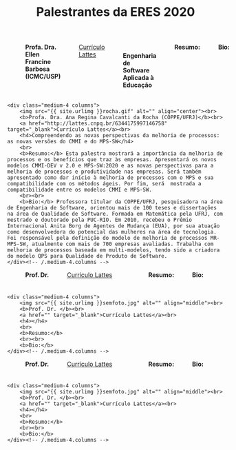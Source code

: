 ﻿---
layout: page-fullwidth
title: "Palestrantes da ERES 2020"
subheadline: ""
permalink: "/palestras/"
header:
   image_fullwidth: banner_eres2020.png
---

<div class="row t30">
    <div class="medium-4 columns">
        <img src="{{ site.urlimg }}semfoto.jpg" alt="" align="middle"><br>
        <b>Profa. Dra. Ellen Francine Barbosa (ICMC/USP)</b><br>		
		<a href="http://lattes.cnpq.br/7913302545613108" target="_blank">Currículo Lattes</a><br>
		<h4>Engenharia de Software Aplicada à Educação</h4>
		<br>
		<b>Resumo:</b> 
		<br><br>
		<b>Bio:</b> 		
    </div><!-- /.medium-4.columns -->

	<div class="medium-4 columns">
        <img src="{{ site.urlimg }}rocha.gif" alt="" align="center"><br>
        <b>Profa. Dra. Ana Regina Cavalcanti da Rocha (COPPE/UFRJ)</b><br>		
		<a href="http://lattes.cnpq.br/6344175997146758" target="_blank">Currículo Lattes</a><br>
		<h4>Compreendendo as novas perspectivas da melhoria de processos: as novas versões do CMMI e do MPS-SW</h4>
		<br>
		<b>Resumo:</b> Esta palestra mostrará a importância da melhoria de processos e os benefícios que traz às empresas. Apresentará os novos modelos CMMI-DEV v 2.0 e MPS-SW:2020 e as novas perspectivas para a melhoria de processos e produtividade nas empresas. Será também apresentado como dar início à melhoria de processos com o MPS e sua compatibilidade com os métodos ágeis. Por fim, será  mostrada a compatibilidade entre os modelos CMMI e MPS-SW.
		<br><br>
		<b>Bio:</b> Professora titular da COPPE/UFRJ, pesquisadora na área de Engenharia de Software, orientou mais de 100 teses e dissertações na área de Qualidade de Software. Formada em Matemática pela UFRJ, com mestrado e doutorado pela PUC-RIO. Em 2010, recebeu o Prêmio Internacional Anita Borg de Agentes de Mudança (EUA), por sua atuação como desenvolvedora do potencial das mulheres na área de tecnologia. Foi responsável pela definição do modelo de melhoria de processos MR-MPS-SW, atualmente com mais de 700 empresas avaliadas. Trabalha com melhoria de processos baseada em multi-modelos, tendo sido a criadora do modelo QPS para Qualidade de Produto de Software.		
    </div><!-- /.medium-4.columns -->
</div><!-- /.row -->


<div class="row t30">
    <div class="medium-4 columns">
        <img src="{{ site.urlimg }}semfoto.jpg" alt="" align="middle"><br>
        <b>Prof. Dr. </b><br>		
		<a href="" target="_blank">Currículo Lattes</a><br>
		<h4></h4>
		<br>
		<b>Resumo:</b> 
		<br><br>
		<b>Bio:</b> 		
    </div><!-- /.medium-4.columns -->

    <div class="medium-4 columns">
        <img src="{{ site.urlimg }}semfoto.jpg" alt="" align="middle"><br>
        <b>Prof. Dr. </b><br>		
		<a href="" target="_blank">Currículo Lattes</a><br>
		<h4></h4>
		<br>
		<b>Resumo:</b> 
		<br><br>
		<b>Bio:</b> 		
    </div><!-- /.medium-4.columns -->
</div><!-- /.row -->

<div class="row t30">
    <div class="medium-4 columns">
        <img src="{{ site.urlimg }}semfoto.jpg" alt="" align="middle"><br>
        <b>Prof. Dr. </b><br>		
		<a href="" target="_blank">Currículo Lattes</a><br>
		<h4></h4>
		<br>
		<b>Resumo:</b> 
		<br><br>
		<b>Bio:</b> 		
    </div><!-- /.medium-4.columns -->

    <div class="medium-4 columns">
        <img src="{{ site.urlimg }}semfoto.jpg" alt="" align="middle"><br>
        <b>Prof. Dr. </b><br>		
		<a href="" target="_blank">Currículo Lattes</a><br>
		<h4></h4>
		<br>
		<b>Resumo:</b> 
		<br><br>
		<b>Bio:</b> 		
    </div><!-- /.medium-4.columns -->
</div><!-- /.row -->



